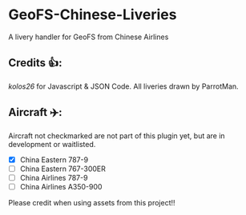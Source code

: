 # GeoFS-Chinese-Liveries
A livery handler for GeoFS from Chinese Airlines

## Credits 👍:
*kolos26* for Javascript & JSON Code.
All liveries drawn by ParrotMan.

## Aircraft ✈️:
Aircraft not checkmarked are not part of this plugin yet, but are in development or waitlisted. 
 - [x] China Eastern 787-9
 - [ ] China Eastern 767-300ER
 - [ ] China Airlines 787-9
 - [ ] China Airlines A350-900

Please credit when using assets from this project!! 
